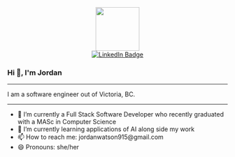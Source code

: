 <div id="header" align="center">
  <img src="https://media.giphy.com/media/PrhFiPMUxgPZZtpnk6/giphy.gif" width="100"/>
  
  <div id="badges">
  <a href="https://www.linkedin.com/in/jordan-watson-she-her-092b10117?lipi=urn%3Ali%3Apage%3Ad_flagship3_profile_view_base_contact_details%3BmMGY5m6jStmaZAhTVha6ng%3D%3D">
    <img src="https://img.shields.io/badge/LinkedIn-blue?style=for-the-badge&logo=linkedin&logoColor=white" alt="LinkedIn Badge"/>
  </a>
</div>
</div>


### Hi 👋, I'm Jordan
<hr>

I am a software engineer out of Victoria, BC. 
<hr>

<ul>
  <li>
    🔭 I’m currently a Full Stack Software Developer who recently graduated with a MASc in Computer Science
  </li>
  <li>
    🌱 I’m currently learning applications of AI along side my work
  </li>
  <li>
    📫 How to reach me: jordanwatson915@gmail.com
  </li>
  <li>
    😄 Pronouns: she/her
  </li>
</ul>

